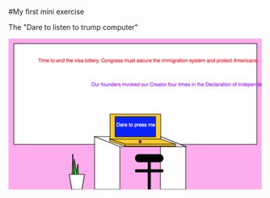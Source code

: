 #My first mini exercise

The "Dare to listen to trump computer" 

![alt text](trumpcomputer.png "When the button on the computer is clicked, a qoute from president TRumps titter account is displayed on the background")


